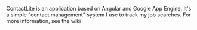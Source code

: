 ContactLite is an application based on Angular and Google App Engine. It's a simple "contact management" system I use to track my job searches. For more information, see the wiki 


